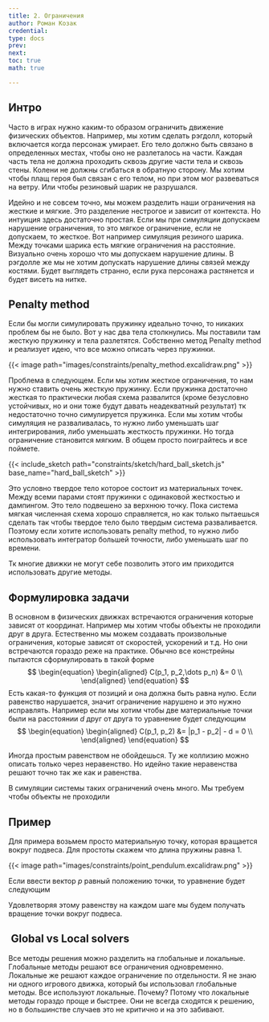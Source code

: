 ```yaml
---
title: 2. Ограничения
author: Роман Козак
credential:
type: docs
prev: 
next: 
toc: true
math: true

---
```


## Интро

Часто в играх нужно каким-то образом ограничить движение физических объектов. 
Например, мы хотим сделать рэгдолл, который включается когда персонаж умирает.
Его тело должно быть связано в определенных местах, чтобы оно не разлеталось на части. Каждая часть тела не должна проходить сквозь другие части тела и сквозь стены. Колени не должны сгибаться в обратную сторону.
Мы хотим чтобы плащ героя был связан с его телом, но при этом мог развеваться на ветру.
Или чтобы резиновый шарик не разрушался. 

Идейно и не совсем точно, мы можем разделить наши ограничения на жесткие и мягкие.
Это разделение нестрогое и зависит от контекста. Но интуиция здесь достаточно простая. Если мы при симуляции допускаем нарушение ограничения, то это мягкое ограничение, если не допускаем, то жесткое.
Вот например симуляция резиного шарика. Между точками шарика есть мягкие ограничения на расстояние. Визуально очень хорошо что мы допускаем нарушение длины. В рэгдолле же мы не хотим допускать нарушение длины связей между костями. Будет выглядеть странно, если рука персонажа растянется и будет висеть на нитке.

## Penalty method

Если бы могли симулировать пружинку идеально точно, то никаких проблем бы не было. Вот у нас два тела столкнулись. Мы поставили там жесткую пружинку и тела разлетятся. Cобственно метод Penalty method и реализует идею, что все можно описать через пружинки.

{{< image path="images/constraints/penalty_method.excalidraw.png" >}}

Проблема в следующем. Если мы хотим жесткое ограничения, то нам нужно ставить очень жесткую пружинку. Если пружинка достаточно жесткая то практически любая схема развалится (кроме безусловно устойчивых, но и они тоже будут давать неадекватный результат) тк недостаточно точно симулируется пружинка. Если мы хотим чтобы симуляция не разваливалась, то нужно либо уменьшать шаг интегрирования, либо уменьшать жесткость пружинки. Но тогда ограничение становится мягким. В общем просто поиграйтесь и все поймете. 

{{< include_sketch path="constraints/sketch/hard_ball_sketch.js" base_name="hard_ball_sketch" >}}

Это условно твердое тело которое состоит из материальных точек. Между всеми парами стоят пружинки с одинаковой жесткостью и дампингом.
Это тело подвешено за верхнюю точку. Пока система мягкая численная схема хорошо справляется, но как только пытаешься сделать так чтобы твердое тело было твердым система разваливается. Поэтому если хотите использовать penalty method, то нужно либо использовать интегратор большей точности, либо уменьшать шаг по времени.

Тк многие движки не могут себе позволить этого им приходится использовать другие методы.

## Формулировка задачи

В основном в физических движках встречаются ограничения которые зависят от координат. Например мы хотим чтобы объекты не проходили друг в друга. Естественно мы можем создавать произвольные ограничения, которые зависят от скоростей, ускорений и т.д. Но они встречаются гораздо реже на практике.
Обычно все констрейны пытаются сформулировать в такой форме
$$
\begin{equation}
\begin{aligned}
C(p_1, p_2,\dots p_n) &= 0 \\
\end{aligned}
\end{equation}
$$
Есть какая-то функция от позиций и она должна быть равна нулю. Если равенство нарушается, значит ограничение нарушено и это нужно исправлять. 
Например если мы хотим чтобы две материальные точки были на расстоянии $d$ друг от друга то уравнение будет следующим
$$
\begin{equation}
\begin{aligned}
C(p_1, p_2) &= |p_1 - p_2| - d = 0 \\
\end{aligned}
\end{equation}
$$

Иногда простым равенством не обойдешься. Ту же коллизию можно описать только через неравенство. 
Но идейно такие неравенства решают точно так же как и равенства.

В симуляции системы таких ограничений очень много. Мы требуем чтобы объекты не проходили 

## Пример

Для примера возьмем просто материальную точку, которая вращается вокруг подвеса. Для простоты скажем что длина пружины равна 1.

{{< image  path="images/constraints/point_pendulum.excalidraw.png" >}}

Если ввести вектор $p$ равный положению точки, то уравнение будет следующим

Удовлетворяя этому равенству на каждом шаге мы будем получать вращение точки вокруг подвеса.

##  Global vs Local solvers

Все методы решения можно разделить на глобальные и локальные. Глобальные методы решают все ограничения одновременно. Локальные же решают каждое ограничение по отдельности.
Я не знаю ни одного игрового движка, который бы использовал глобальные методы. Все используют локальные. Почему? Потому что локальные методы гораздо проще и быстрее. Они не всегда сходятся к решению, но в большинстве случаев это не критично и на это забивают.